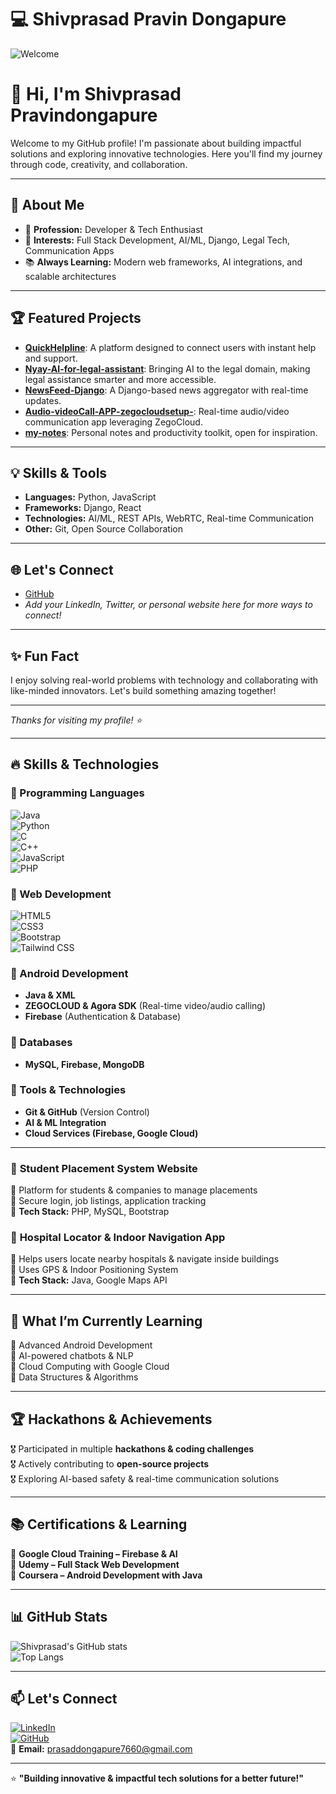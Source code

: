 # 💻 Shivprasad Pravin Dongapure  

![Welcome](https://media.giphy.com/media/hvRJCLFzcasrR4ia7z/giphy.gif)  

# 👋 Hi, I'm Shivprasad Pravindongapure

Welcome to my GitHub profile! I'm passionate about building impactful solutions and exploring innovative technologies. Here you'll find my journey through code, creativity, and collaboration.

---

## 🚀 About Me

- 💼 **Profession:** Developer & Tech Enthusiast
- 🌱 **Interests:** Full Stack Development, AI/ML, Django, Legal Tech, Communication Apps
- 📚 **Always Learning:** Modern web frameworks, AI integrations, and scalable architectures

---

## 🏆 Featured Projects

- [**QuickHelpline**](https://github.com/Shivprasadpravindongapure/quickhelpline): A platform designed to connect users with instant help and support.
- [**Nyay-AI-for-legal-assistant**](https://github.com/Shivprasadpravindongapure/Nyay-AI-for-legal-assistant): Bringing AI to the legal domain, making legal assistance smarter and more accessible.
- [**NewsFeed-Django**](https://github.com/Shivprasadpravindongapure/NewsFeed-Django): A Django-based news aggregator with real-time updates.
- [**Audio-videoCall-APP-zegocloudsetup-**](https://github.com/Shivprasadpravindongapure/Audio-videoCall-APP-zegocloudsetup-): Real-time audio/video communication app leveraging ZegoCloud.
- [**my-notes**](https://github.com/Shivprasadpravindongapure/my-notes): Personal notes and productivity toolkit, open for inspiration.

---

## 💡 Skills & Tools

- **Languages:** Python, JavaScript
- **Frameworks:** Django, React
- **Technologies:** AI/ML, REST APIs, WebRTC, Real-time Communication
- **Other:** Git, Open Source Collaboration

---

## 🌐 Let's Connect

- [GitHub](https://github.com/Shivprasadpravindongapure)
- _Add your LinkedIn, Twitter, or personal website here for more ways to connect!_

---

## ✨ Fun Fact

I enjoy solving real-world problems with technology and collaborating with like-minded innovators. Let's build something amazing together!

---

_Thanks for visiting my profile! ⭐_ 

---

## 🔥 Skills & Technologies  
### **📌 Programming Languages**  
![Java](https://img.shields.io/badge/Java-ED8B00?style=for-the-badge&logo=java&logoColor=white)  
![Python](https://img.shields.io/badge/Python-3776AB?style=for-the-badge&logo=python&logoColor=white)  
![C](https://img.shields.io/badge/C-00599C?style=for-the-badge&logo=c&logoColor=white)  
![C++](https://img.shields.io/badge/C++-00599C?style=for-the-badge&logo=c%2B%2B&logoColor=white)  
![JavaScript](https://img.shields.io/badge/JavaScript-F7DF1E?style=for-the-badge&logo=javascript&logoColor=black)  
![PHP](https://img.shields.io/badge/PHP-777BB4?style=for-the-badge&logo=php&logoColor=white)  

### **📌 Web Development**  
![HTML5](https://img.shields.io/badge/HTML5-E34F26?style=for-the-badge&logo=html5&logoColor=white)  
![CSS3](https://img.shields.io/badge/CSS3-1572B6?style=for-the-badge&logo=css3&logoColor=white)  
![Bootstrap](https://img.shields.io/badge/Bootstrap-563D7C?style=for-the-badge&logo=bootstrap&logoColor=white)  
![Tailwind CSS](https://img.shields.io/badge/TailwindCSS-38B2AC?style=for-the-badge&logo=tailwind-css&logoColor=white)  

### **📌 Android Development**  
- **Java & XML**  
- **ZEGOCLOUD & Agora SDK** (Real-time video/audio calling)  
- **Firebase** (Authentication & Database)  

### **📌 Databases**  
- **MySQL, Firebase, MongoDB**  

### **📌 Tools & Technologies**  
- **Git & GitHub** (Version Control)  
- **AI & ML Integration**  
- **Cloud Services (Firebase, Google Cloud)**  

---

### 🔹 **Student Placement System Website**  
📌 Platform for students & companies to manage placements  
📌 Secure login, job listings, application tracking  
📌 **Tech Stack:** PHP, MySQL, Bootstrap  

### 🔹 **Hospital Locator & Indoor Navigation App**  
📌 Helps users locate nearby hospitals & navigate inside buildings  
📌 Uses GPS & Indoor Positioning System  
📌 **Tech Stack:** Java, Google Maps API  

---

## 📖 What I’m Currently Learning  
📌 Advanced Android Development  
📌 AI-powered chatbots & NLP  
📌 Cloud Computing with Google Cloud  
📌 Data Structures & Algorithms  

---

## 🏆 Hackathons & Achievements  
🎖️ Participated in multiple **hackathons & coding challenges**  
🎖️ Actively contributing to **open-source projects**  
🎖️ Exploring AI-based safety & real-time communication solutions  

---

## 📚 Certifications & Learning  
📌 **Google Cloud Training – Firebase & AI**  
📌 **Udemy – Full Stack Web Development**  
📌 **Coursera – Android Development with Java**  

---

## 📊 GitHub Stats  
![Shivprasad's GitHub stats](https://github-readme-stats.vercel.app/api?username=Shivprasadpravindongapure&show_icons=true&theme=radical)  
![Top Langs](https://github-readme-stats.vercel.app/api/top-langs/?username=Shivprasadpravindongapure&layout=compact&theme=radical)  

---

## 📫 Let's Connect  
[![LinkedIn](https://img.shields.io/badge/LinkedIn-Connect-blue?style=for-the-badge&logo=linkedin)](https://www.linkedin.com/in/shivprasad-dongapure-35760a290/)  
[![GitHub](https://img.shields.io/badge/GitHub-Follow-black?style=for-the-badge&logo=github)](https://github.com/Shivprasadpravindongapure)  
📩 **Email:** prasaddongapure7660@gmail.com  

---

⭐ **"Building innovative & impactful tech solutions for a better future!"**  
